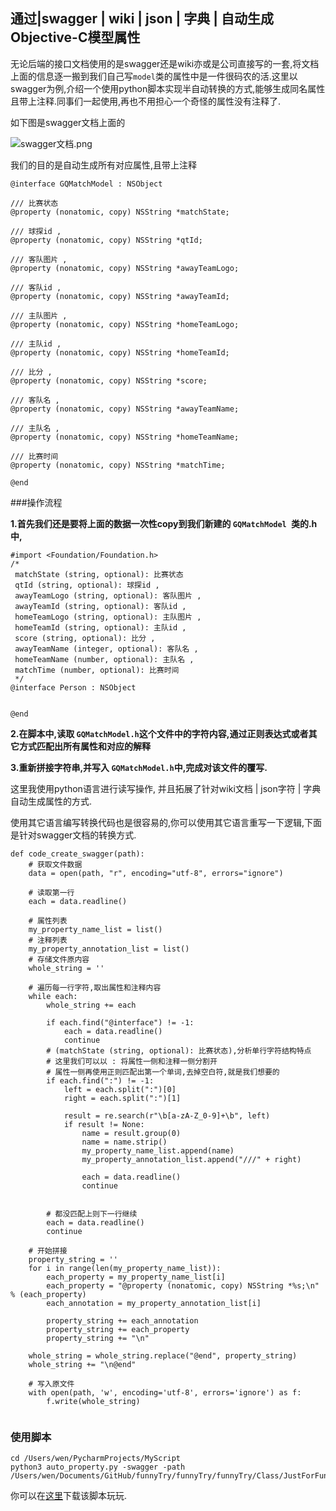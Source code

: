 ## 通过|swagger | wiki | json | 字典 | 自动生成Objective-C模型属性
无论后端的接口文档使用的是swagger还是wiki亦或是公司直接写的一套,将文档上面的信息逐一搬到我们自己写`model`类的属性中是一件很码农的活.这里以swagger为例,介绍一个使用python脚本实现半自动转换的方式,能够生成同名属性且带上注释.同事们一起使用,再也不用担心一个奇怪的属性没有注释了.

如下图是swagger文档上面的

![swagger文档.png](https://upload-images.jianshu.io/upload_images/4103407-cb304936e69aa0fd.png?imageMogr2/auto-orient/strip%7CimageView2/2/w/1240)


我们的目的是自动生成所有对应属性,且带上注释

```
@interface GQMatchModel : NSObject

/// 比赛状态
@property (nonatomic, copy) NSString *matchState;

/// 球探id ,
@property (nonatomic, copy) NSString *qtId;

/// 客队图片 ,
@property (nonatomic, copy) NSString *awayTeamLogo;

/// 客队id ,
@property (nonatomic, copy) NSString *awayTeamId;

/// 主队图片 ,
@property (nonatomic, copy) NSString *homeTeamLogo;

/// 主队id ,
@property (nonatomic, copy) NSString *homeTeamId;

/// 比分 ,
@property (nonatomic, copy) NSString *score;

/// 客队名 ,
@property (nonatomic, copy) NSString *awayTeamName;

/// 主队名 ,
@property (nonatomic, copy) NSString *homeTeamName;

/// 比赛时间
@property (nonatomic, copy) NSString *matchTime;

@end
```

###操作流程

**1.首先我们还是要将上面的数据一次性copy到我们新建的 `GQMatchModel `类的.h中,**

```
#import <Foundation/Foundation.h>
/*
 matchState (string, optional): 比赛状态
 qtId (string, optional): 球探id ,
 awayTeamLogo (string, optional): 客队图片 ,
 awayTeamId (string, optional): 客队id ,
 homeTeamLogo (string, optional): 主队图片 ,
 homeTeamId (string, optional): 主队id ,
 score (string, optional): 比分 ,
 awayTeamName (integer, optional): 客队名 ,
 homeTeamName (number, optional): 主队名 ,
 matchTime (number, optional): 比赛时间
 */
@interface Person : NSObject


@end

```

**2.在脚本中,读取 `GQMatchModel.h`这个文件中的字符内容,通过正则表达式或者其它方式匹配出所有属性和对应的解释**


**3.重新拼接字符串,并写入 `GQMatchModel.h`中,完成对该文件的覆写.**


这里我使用python语言进行读写操作, 并且拓展了针对wiki文档 | json字符 | 字典 自动生成属性的方式.  

使用其它语言编写转换代码也是很容易的,你可以使用其它语言重写一下逻辑,下面是针对swagger文档的转换方式.


```
def code_create_swagger(path):
    # 获取文件数据
    data = open(path, "r", encoding="utf-8", errors="ignore")

    # 读取第一行
    each = data.readline()

    # 属性列表
    my_property_name_list = list()
    # 注释列表
    my_property_annotation_list = list()
    # 存储文件原内容
    whole_string = ''

	# 遍历每一行字符,取出属性和注释内容
    while each:
        whole_string += each

        if each.find("@interface") != -1:
            each = data.readline()
            continue
		# (matchState (string, optional): 比赛状态),分析单行字符结构特点
		# 这里我们可以以 : 将属性一侧和注释一侧分割开
		# 属性一侧再使用正则匹配出第一个单词,去掉空白符,就是我们想要的
        if each.find(":") != -1:
            left = each.split(":")[0]
            right = each.split(":")[1]

            result = re.search(r"\b[a-zA-Z_0-9]+\b", left)
            if result != None:
                name = result.group(0)
                name = name.strip()
                my_property_name_list.append(name)
                my_property_annotation_list.append("///" + right)

                each = data.readline()
                continue


        # 都没匹配上则下一行继续
        each = data.readline()
        continue

    # 开始拼接
    property_string = ''
    for i in range(len(my_property_name_list)):
        each_property = my_property_name_list[i]
        each_property = "@property (nonatomic, copy) NSString *%s;\n" % (each_property)
        each_annotation = my_property_annotation_list[i]

        property_string += each_annotation
        property_string += each_property
        property_string += "\n"

    whole_string = whole_string.replace("@end", property_string)
    whole_string += "\n@end"

	# 写入原文件
    with open(path, 'w', encoding='utf-8', errors='ignore') as f:
        f.write(whole_string)
        
```

### 使用脚本

```
cd /Users/wen/PycharmProjects/MyScript
python3 auto_property.py -swagger -path /Users/wen/Documents/GitHub/funnyTry/funnyTry/funnyTry/Class/JustForFun/Playground/GQMatchModel.h
```

你可以在[这里](https://github.com/petyou/auto_property)下载该脚本玩玩.
